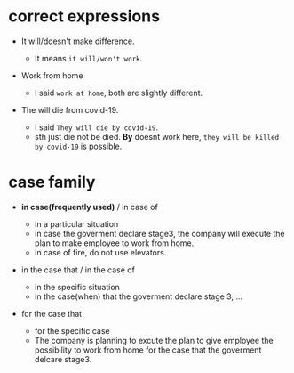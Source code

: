 # correct expressions
- It will/doesn't make difference.
  - It means `it will/won't work`.

- Work from home
  - I said `work at home`, both are slightly different.

- The will die from covid-19.
  - I said `They will die by covid-19`.
  - sth just die not be died. **By** doesnt work here, `they will be killed by covid-19` is possible.

# case family
- **in case(frequently used)** / in case of 
  - in a particular situation
  - in case the goverment declare stage3, the company will execute the plan to make employee to work from home.
  - in case of fire, do not use elevators.

- in the case that / in the case of 
  - in the specific situation
  - in the case(when) that the goverment declare stage 3, ...

- for the case that
  - for the specific case
  - The company is planning to excute the plan to give employee the possibility to work from home for the case that the goverment delcare stage3.
